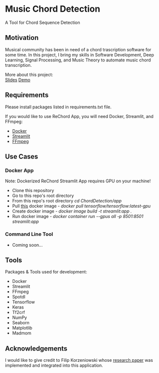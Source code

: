 # Music Chord Detection
A Tool for Chord Sequence Detection

## Motivation
Musical community has been in need of a chord trascription software for some time. In this project, I bring my skills in Software Development, Deep Learning, Signal Processing, and Music Theory to automate music chord transcription.

More about this project:<br/>[Slides](https://docs.google.com/presentation/d/14M2gyLT41rfnpafnfzjeqVfVyiiaQKW5gx3dN0QmwBE/edit#slide=id.p)
[Demo](https://drive.google.com/file/d/1uvhqbAUlB80Brls5BFPFogwyL811ilBw/view?usp=sharing)

## Requirements
Please install packages listed in requirements.txt file.


If you would like to use ReChord App, you will need Docker, Streamlit, and FFmpeg:
* [Docker](https://docs.docker.com/get-docker/)
* [Streamlit](https://docs.streamlit.io/en/stable/installation.html)
* [FFmpeg](https://ffmpeg.org/download.html)


## Use Cases
### Docker App
Note: Dockerized ReChord Streamlit App requires GPU on your machine!
  * Clone this repository
  * Go to this repo's root directory
  * From this repo's root directory *cd ChordDetection/app*
  * Pull [this](https://hub.docker.com/layers/tensorflow/tensorflow/latest-gpu/images/sha256-37c7db66cc96481ac1ec43af2856ef65d3e664fd7f5df6b5e54855149f7f8594?context=explore) docker image - *docker pull tensorflow/tensorflow:latest-gpu*
  * Create docker image - *docker image build -t streamlit:app .*
  * Run docker image - *docker container run --gpus all -p 8501:8501 streamlit:app*
  
### Command Line Tool
  * Coming soon...

## Tools
Packages & Tools used for development: 
* Docker
* Streamlit
* FFmpeg
* Spotdl
* Tensorflow
* Keras
* Tf2crf
* NumPy
* Seaborn
* Matplotlib
* Madmom

## Acknowledgements
I would like to give credit to Filip Korzeniowski whose [research paper](https://arxiv.org/pdf/1612.05082.pdf) was implemented and integrated into this application.


